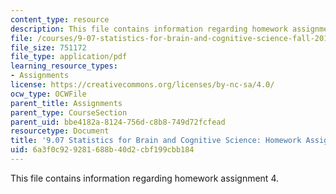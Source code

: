 ```yaml
---
content_type: resource
description: This file contains information regarding homework assignment 4.
file: /courses/9-07-statistics-for-brain-and-cognitive-science-fall-2016/6a3f0c929281688b40d2cbf199cbb184_MIT9_07F16_HomworkAsign_4.pdf
file_size: 751172
file_type: application/pdf
learning_resource_types:
- Assignments
license: https://creativecommons.org/licenses/by-nc-sa/4.0/
ocw_type: OCWFile
parent_title: Assignments
parent_type: CourseSection
parent_uid: bbe4182a-8124-756d-c8b8-749d72fcfead
resourcetype: Document
title: '9.07 Statistics for Brain and Cognitive Science: Homework Assignment 4'
uid: 6a3f0c92-9281-688b-40d2-cbf199cbb184
---
```

This file contains information regarding homework assignment 4.